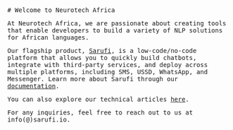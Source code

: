 <samp>
# Welcome to Neurotech Africa

At Neurotech Africa, we are passionate about creating tools that enable developers to build a variety of NLP solutions for African languages.

Our flagship product, [Sarufi](https://www.sarufi.io/), is a low-code/no-code platform that allows you to quickly build chatbots, integrate with third-party services, and deploy across multiple platforms, including SMS, USSD, WhatsApp, and Messenger. Learn more about Sarufi through our [documentation](https://docs.sarufi.io).

You can also explore our technical articles [here](https://sarufi.io/articles).

For any inquiries, feel free to reach out to us at info(@)sarufi.io.

</samp>

